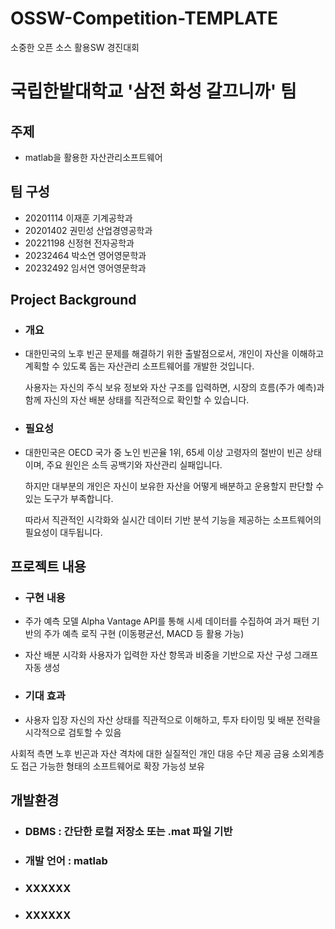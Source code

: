 # OSSW-Competition-TEMPLATE
소중한 오픈 소스 활용SW 경진대회 
# 국립한밭대학교 '삼전 화성 갈끄니까' 팀

## 주제 
- matlab을 활용한 자산관리소프트웨어
  
## 팀 구성 
- 20201114 이재훈 기계공학과
- 20201402 권민성 산업경영공학과
- 20221198 신정현 전자공학과
- 20232464 박소연 영어영문학과
- 20232492 임서연 영어영문학과


## Project Background
  - ### 개요
  - 대한민국의 노후 빈곤 문제를 해결하기 위한 출발점으로서,
    개인이 자산을 이해하고 계획할 수 있도록 돕는 자산관리 소프트웨어를 개발한 것입니다.

    사용자는 자신의 주식 보유 정보와 자산 구조를 입력하면,
    시장의 흐름(주가 예측)과 함께 자신의 자산 배분 상태를 직관적으로 확인할 수 있습니다.
    
  - ### 필요성
  - 대한민국은 OECD 국가 중 노인 빈곤율 1위,
    65세 이상 고령자의 절반이 빈곤 상태이며, 주요 원인은 소득 공백기와 자산관리 실패입니다.

    하지만 대부분의 개인은 자신이 보유한 자산을 어떻게 배분하고 운용할지 판단할 수 있는 도구가 부족합니다.

    따라서 직관적인 시각화와 실시간 데이터 기반 분석 기능을 제공하는 소프트웨어의 필요성이 대두됩니다.
    
## 프로젝트 내용
  - ### 구현 내용
  -  주가 예측 모델
    Alpha Vantage API를 통해 시세 데이터를 수집하여
    과거 패턴 기반의 주가 예측 로직 구현 (이동평균선, MACD 등 활용 가능)

  -   자산 배분 시각화
    사용자가 입력한 자산 항목과 비중을 기반으로
    자산 구성 그래프 자동 생성
  
  - ### 기대 효과
  -  사용자 입장
      자신의 자산 상태를 직관적으로 이해하고,
      투자 타이밍 및 배분 전략을 시각적으로 검토할 수 있음

   사회적 측면
    노후 빈곤과 자산 격차에 대한 실질적인 개인 대응 수단 제공
    금융 소외계층도 접근 가능한 형태의 소프트웨어로 확장 가능성 보유

## 개발환경
  - ### DBMS : 간단한 로컬 저장소 또는 .mat 파일 기반
  - ### 개발 언어 : matlab
  - ### XXXXXX
  - ### XXXXXX
